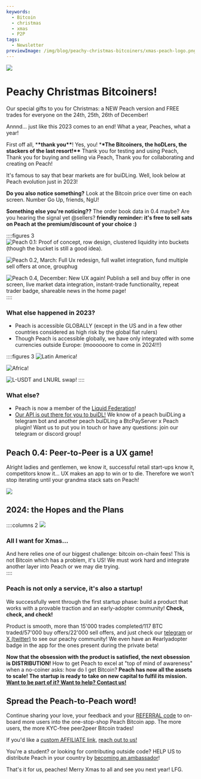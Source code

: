```yaml
---
keywords:
  - Bitcoin
  - christmas
  - xmas
  - P2P
tags:
  - Newsletter
previewImage: /img/blog/peachy-christmas-bitcoiners/xmas-peach-logo.png
---
```


![](/img/blog/peachy-christmas-bitcoiners/xmas-peach-logo.png)

# Peachy Christmas Bitcoiners!

Our special gifts to you for Christmas:
a NEW Peach version and FREE trades for everyone on the 24th, 25th, 26th of December!

Annnd... just like this 2023 comes to an end! What a year, Peaches, what a year!

First off all, \***\*thank you\*\***! Yes, you! \***\*The Bitcoiners, the hoDLers, the stackers of the last resort!\*\*** Thank you for testing and using Peach, Thank you for buying and selling via Peach, Thank you for collaborating and creating on Peach!

It's famous to say that bear markets are for buiDLing. Well, look below at Peach evolution just in 2023!

**Do you also notice something?** Look at the Bitcoin price over time on each screen. Number Go Up, friends, NgU!

**Something else you're noticing??** The order book data in 0.4 maybe? Are you hearing the signal yet @sellers? **friendly reminder: it's free to sell sats on Peach at the premium/discount of your choice :)**

::::figures 3
![Peach 0.1: Proof of concept, row design, clustered liquidity into buckets (though the bucket is still a good idea).](/img/blog/peachy-christmas-bitcoiners/peach-0-1.png)

![Peach 0.2, March: Full Ux redesign, full wallet integration, fund multiple sell offers at once, grouphug](/img/blog/peachy-christmas-bitcoiners/peach-0-2.jpeg)

![Peach 0.4, December: New UX again! Publish a sell and buy offer in one screen, live market data integration, instant-trade functionality, repeat trader badge, shareable news in the home page!](/img/blog/peachy-christmas-bitcoiners/peach-0-4.jpeg)
::::

### What else happened in 2023?

- Peach is accessible GLOBALLY (except in the US and in a few other countries considered as high risk by the global fiat rulers)
- Though Peach is accessible globally, we have only integrated with some currencies outside Europe: (moooooore to come in 2024!!!)

::::figures 3
![Latin America!](/img/blog/peachy-christmas-bitcoiners/peach-latam.jpeg)

![Africa!](/img/blog/peachy-christmas-bitcoiners/peach-africa.jpeg)

![L-USDT and LNURL swap!](/img/blog/peachy-christmas-bitcoiners/peach-swaps.jpeg)
::::

### What else?

- Peach is now a member of the [Liquid Federation](https://twitter.com/peachbitcoin/status/1735144113467482500)!
- [Our API is out there for you to buiDL!](https://docs.peachbitcoin.com/#introduction) We know of a peach buiDLing a telegram bot and another peach buiDLing a BtcPayServer x Peach plugin! Want us to put you in touch or have any questions: join our telegram or discord group!

## Peach 0.4: Peer-to-Peer is a UX game!

Alright ladies and gentlemen, we know it, successful retail start-ups know it, competitors know it... UX makes an app to win or to die. Therefore we won't stop iterating until your grandma stack sats on Peach!

[![](/img/blog/peachy-christmas-bitcoiners/youtube-preview.png)](https://www.youtube.com/watch?v=ltqPTBjvX88)

## 2024: the Hopes and the Plans

::::columns 2
![](/img/blog/peachy-christmas-bitcoiners/all-i-want-for-christmas.png)

<div>
    <h3>All I want for Xmas...</h3>
    And here relies one of our biggest challenge: bitcoin on-chain fees! This is not Bitcoin which has a problem, it's US! 
    We must work hard and integrate another layer into Peach or we may die trying.
</div>
::::

### Peach is not only a service, it's also a startup!

We successfully went through the first startup phase: build a product that works with a provable traction and an early-adopter community! **Check, check, and check!**

Product is smooth, more than 15'000 trades completed/117 BTC traded/57'000 buy offers/22'000 sell offers, and just check our [telegram](https://t.me/peachtopeach) or [X (twitter)](https://twitter.com/peachbitcoin) to see our peachy community! We even have an #earlyadopter badge in the app for the ones present during the private beta!

**Now that the obsession with the product is satisfied, the next obsession is DISTRIBUTION!** How to get Peach to excel at "top of mind of awareness" when a no-coiner asks: how do I get Bitcoin?
**Peach has now all the assets to scale! The startup is ready to take on new capital to fulfil its mission. [Want to be part of it? Want to help? Contact us!](mailto:hello@peachbitcoin.com?subject=Scaling%20Peach)**

## Spread the Peach-to-Peach word!

Continue sharing your love, your feedback and your [REFERRAL code](https://peachbitcoin.com/new-users/) to on-board more users into the one-stop-shop Peach Bitcoin app. The more users, the more KYC-free peer2peer Bitcoin trades!

If you'd like a [custom AFFILIATE link](https://peachbitcoin.com/for-businesses/), [reach out to us!](mailto:hello@peachbitcoin.com?subject=I'd%20like%20to%20become%20an%20affiliate!&body=Hi,%0AHere%20is%20my%20PeachID:%20)

You're a student? or looking for contributing outside code? HELP US to distribute Peach in your country by [becoming an ambassador](https://peachbitcoin.com/join-us/)!

That's it for us, peaches!
Merry Xmas to all and see you next year!
LFG.
